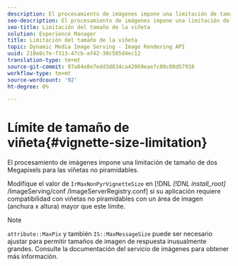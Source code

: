 ```yaml
---
description: El procesamiento de imágenes impone una limitación de tamaño de dos Megapixels para las viñetas no piramidables.
seo-description: El procesamiento de imágenes impone una limitación de tamaño de dos Megapixels para las viñetas no piramidables.
seo-title: Limitación del tamaño de la viñeta
solution: Experience Manager
title: Limitación del tamaño de la viñeta
topic: Dynamic Media Image Serving - Image Rendering API
uuid: 218e8c7e-f313-47cb-af42-30c585d4ec12
translation-type: tm+mt
source-git-commit: 97a84e8e7edd3d834ca42069eae7c09c00d57938
workflow-type: tm+mt
source-wordcount: '92'
ht-degree: 0%

---
```



# Límite de tamaño de viñeta{#vignette-size-limitation}

El procesamiento de imágenes impone una limitación de tamaño de dos Megapixels para las viñetas no piramidables.

Modifique el valor de `IrMaxNonPyrVignetteSize` en [!DNL *[!DNL install_root]* /ImageServing/conf /ImageServerRegistry.conf] si su aplicación requiere compatibilidad con viñetas no piramidables con un área de imagen (anchura x altura) mayor que este límite.

>[!NOTE]
>
>`attribute::MaxPix` y también  `IS::MaxMessageSize` puede ser necesario ajustar para permitir tamaños de imagen de respuesta inusualmente grandes. Consulte la documentación del servicio de imágenes para obtener más información.

